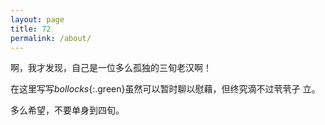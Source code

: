 ```yaml
---
layout: page
title: 72
permalink: /about/
---
```


啊，我才发现，自己是一位多么孤独的三旬老汉啊！

在这里写写*bollocks*{:.green}虽然可以暂时聊以慰藉，但终究滴不过茕茕孑
立。

多么希望，不要单身到四旬。
